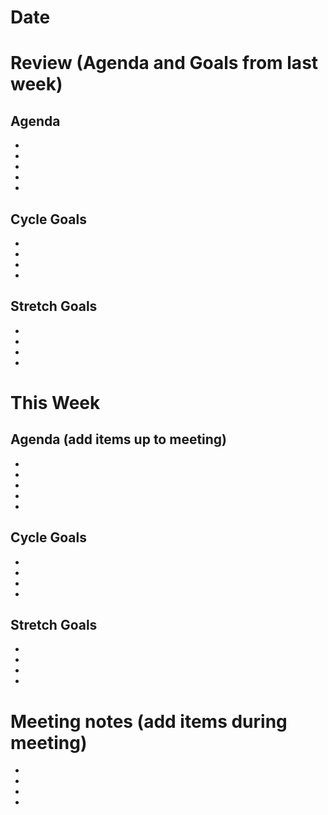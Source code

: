 # Date


# Review (Agenda and Goals from last week)
## Agenda 
* 
* 
* 
* 
* 

## Cycle Goals 
*
*
*
*

## Stretch Goals
*
*
*
*

# This Week
## Agenda (add items up to meeting)
* 
* 
* 
* 
* 

## Cycle Goals 
*
*
*
*

## Stretch Goals
*
*
*
*

# Meeting notes (add items during meeting)
* 
* 
* 
*
